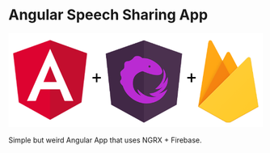 #  Angular Speech Sharing App

<img src="./src/assets/img/ng-ngrx-firebase-logo.png"/>

Simple but weird Angular App that uses NGRX + Firebase.

